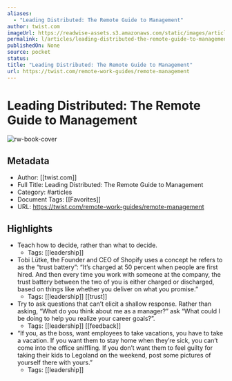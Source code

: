 ```yaml
---
aliases:
  - "Leading Distributed: The Remote Guide to Management"
author: twist.com
imageUrl: https://readwise-assets.s3.amazonaws.com/static/images/article4.6bc1851654a0.png
permalink: l/articles/leading-distributed-the-remote-guide-to-management
publishedOn: None
source: pocket
status: 
title: "Leading Distributed: The Remote Guide to Management"
url: https://twist.com/remote-work-guides/remote-management
---
```

# Leading Distributed: The Remote Guide to Management

![rw-book-cover](https://readwise-assets.s3.amazonaws.com/static/images/article4.6bc1851654a0.png)

## Metadata

- Author: [[twist.com]]
- Full Title: Leading Distributed: The Remote Guide to Management
- Category: #articles
- Document Tags: [[Favorites]]
- URL: https://twist.com/remote-work-guides/remote-management

## Highlights

- Teach how to decide, rather than what to decide.
    - Tags: [[leadership]]
- Tobi Lütke, the Founder and CEO of Shopify uses a concept he refers to as the “trust battery”:
  “It’s charged at 50 percent when people are first hired. And then every time you work with someone at the company, the trust battery between the two of you is either charged or discharged, based on things like whether you deliver on what you promise.”
    - Tags: [[leadership]] [[trust]]
- Try to ask questions that can’t elicit a shallow response. Rather than asking, “What do you think about me as a manager?” ask “What could I be doing to help you realize your career goals?”.
    - Tags: [[leadership]] [[feedback]]
- “If you, as the boss, want employees to take vacations, you have to take a vacation. If you want them to stay home when they’re sick, you can’t come into the office sniffling. If you don’t want them to feel guilty for taking their kids to Legoland on the weekend, post some pictures of yourself there with yours.”
    - Tags: [[leadership]]
